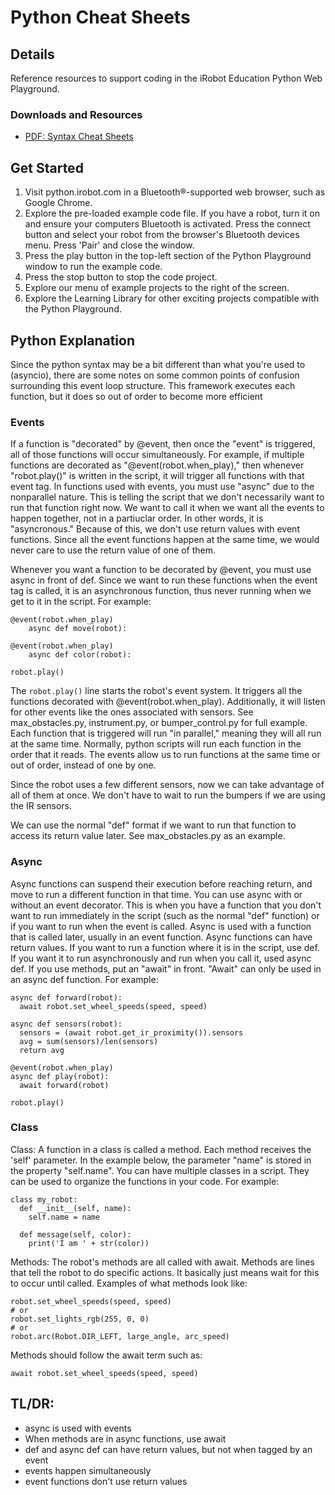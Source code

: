 # Python Cheat Sheets
## Details
Reference resources to support coding in the iRobot Education Python Web Playground.

### Downloads and Resources
* [PDF: Syntax Cheat Sheets](./pwp-sdk_commands.pdf)

## Get Started
1. Visit python.irobot.com in a Bluetooth®-supported web browser, such as Google Chrome.
1. Explore the pre-loaded example code file. If you have a robot, turn it on and ensure your computers Bluetooth is activated. Press the connect button and select your robot from the browser's Bluetooth devices menu. Press 'Pair' and close the window.
1. Press the play button in the top-left section of the Python Playground window to run the example code.
1. Press the stop button to stop the code project.
1. Explore our menu of example projects to the right of the screen.
1. Explore the Learning Library for other exciting projects compatible with the Python Playground.

## Python Explanation
Since the python syntax may be a bit different than what you're used to (asyncio), there are some notes on some common points of confusion surrounding this event loop structure. This framework executes each function, but it does so out of order to become more efficient
### Events
If a function is "decorated" by @event, then once the "event" is triggered, all of those functions will occur simultaneously. For example, if multiple functions are decorated as "@event(robot.when_play)," then whenever "robot.play()" is written in the script, it will trigger all functions with that event tag. In functions used with events, you must use "async" due to the nonparallel nature. This is telling the script that we don't necessarily want to run that function right now. We want to call it when we want all the events to happen together, not in a partiuclar order. In other words, it is "asyncronous." Because of this, we don't use return values with event functions. Since all the event functions happen at the same time, we would never care to use the return value of one of them.

Whenever you want a function to be decorated by @event, you must use async in front of def. Since we want to run these functions when the event tag is called, it is an asynchronous function, thus never running when we get to it in the script. For example:
```
@event(robot.when_play)
    async def move(robot):

@event(robot.when_play)
    async def color(robot):

robot.play()
```
The `robot.play()` line starts the robot's event system. It triggers all the functions decorated with @event(robot.when_play). Additionally, it will listen for other events like the ones associated with sensors. See max_obstacles.py, instrument.py, or bumper_control.py for full example. Each function that is triggered will run "in parallel," meaning they will all run at the same time. Normally, python scripts will run each function in the order that it reads. The events allow us to run functions at the same time or out of order, instead of one by one.

Since the robot uses a few different sensors, now we can take advantage of all of them at once. We don't have to wait to run the bumpers if we are using the IR sensors.

We can use the normal "def" format if we want to run that function to access its return value later. See max_obstacles.py as an example.

### Async
Async functions can suspend their execution before reaching return, and move to run a different function in that time. You can use async with or without an event decorator. This is when you have a function that you don't want to run immediately in the script (such as the normal "def" function) or if you want to run when the event is called. Async is used with a function that is called later, usually in an event function. Async functions can have return values. If you want to run a function where it is in the script, use def. If you want it to run asynchronously and run when you call it, used async def. If you use methods, put an "await" in front. "Await" can only be used in an async def function. For example:
```
async def forward(robot):
  await robot.set_wheel_speeds(speed, speed)

async def sensors(robot):
  sensors = (await robot.get_ir_proximity()).sensors
  avg = sum(sensors)/len(sensors)
  return avg

@event(robot.when_play)
async def play(robot):
  await forward(robot)

robot.play()
```

### Class
Class:
A function in a class is called a method. Each method receives the 'self' parameter. In the example below, the parameter "name" is stored in the property "self.name". You can have multiple classes in a script. They can be used to organize the functions in your code. For example:

```
class my_robot:
  def __init__(self, name):
    self.name = name

  def message(self, color):
    print('I am ' + str(color))
```

Methods:
The robot's methods are all called with await. Methods are lines that tell the robot to do specific actions. It basically just means wait for this to occur until called. Examples of what methods look like:

```
robot.set_wheel_speeds(speed, speed)
# or
robot.set_lights_rgb(255, 0, 0)
# or
robot.arc(Robot.DIR_LEFT, large_angle, arc_speed)
```

Methods should follow the await term such as:

```
await robot.set_wheel_speeds(speed, speed)
```

## TL/DR:
* async is used with events
* When methods are in async functions, use await
* def and async def can have return values, but not when tagged by an event
* events happen simultaneously
* event functions don't use return values